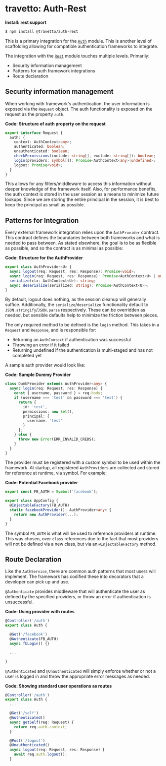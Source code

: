travetto: Auth-Rest
===

**Install: rest support**
```bash
$ npm install @travetto/auth-rest
```

This is a primary integration for the [`Auth`](https://github.com/travetto/travetto/tree/master/module/auth) module.  This is another level of scaffolding allowing for compatible authentication frameworks to integrate.  

The integration with the [`Rest`](https://github.com/travetto/travetto/tree/master/module/rest) module touches multiple levels. Primarily:
* Security information management
* Patterns for auth framework integrations
* Route declaration

## Security information management
When working with framework's authentication, the user information is exposed via the ```Request``` object.  The auth functionality is exposed on the request as the property `auth`.

**Code: Structure of auth property on the request**
```typescript
export interface Request {
  auth: {
    context: AuthContext<any>; 
    authenticated: boolean;
    unauthenticated: boolean;
    checkPermissions(include: string[], exclude: string[]): boolean;
    login(providers: symbol[]): Promise<AuthContext<any>|undefined>;
    logout: Promise<void>;
  }
}
```

This allows for any filters/middleware to access this information without deeper knowledge of the framework itself.  Also, for performance benefits, the auth context is stored in the user session as a means to minimize future lookups. Since we are storing the entire principal in the session, it is best to keep the principal as small as possible.

## Patterns for Integration
Every external framework integration relies upon the ```AuthProvider``` contract.  This contract defines the boundaries between both frameworks and what is needed to pass between. As stated elsewhere, the goal is to be as flexible as possible, and so the contract is as minimal as possible:

**Code: Structure for the AuthProvider**
```typescript
export class AuthProvider<U> {
  async logout(req: Request, res: Response): Promise<void>;
  async login(req: Request, res: Response): Promise<AuthContext<U> | undefined>;
  serialize(ctx: AuthContext<U>): string;
  async deserialize(serialized: string): Promise<AuthContext<U>>;
}
```

By default, logout does nothing, as the  session cleanup will generally suffice.  Additionally, the ```serialize```/```deserialize``` functionality default to ```JSON.stringify```/```JSON.parse``` respectively.  These can be overridden as needed, but sensible defaults help to minimize the friction between pieces.

The only required method to be defined is the ```login``` method.  This takes in a ```Request``` and ```Response```, and is responsible for:
* Returning an ```AuthContext``` if authentication was successful
* Throwing an error if it failed
* Returning undefined if the authentication is multi-staged and has not completed yet

A sample auth provider would look like:

**Code: Sample Dummy Provider**
```typescript
class DumbProvider extends AuthProvider<any> {
  async login(req: Request, res: Response) {
    const { username, password } = req.body;
    if (username === 'test' && password === 'test') {
      return {
        id: 'test',
        permissions: new Set(),
        principal: {
          username: 'test'
        }
      };
    } else {
      throw new Error(ERR_INVALID_CREDS);
    }
  }
}
```

The provider must be registered with a custom symbol to be used within the framework.  At startup, all registered ```AuthProvider```s are collected and stored for reference at runtime, via symbol. For example:

**Code: Potential Facebook provider**
```typescript
export const FB_AUTH = Symbol('facebook');

export class AppConfig {
  @InjectableFactory(FB_AUTH)
  static facebookProvider(): AuthProvider<any> {
    return new AuthProvider(...);
  }
}
```

The symbol ```FB_AUTH``` is what will be used to reference providers at runtime.  This was chosen, over ```class``` references due to the fact that most providers will not be defined via a new class, but via an `@InjectableFactory` method.

## Route Declaration
Like the ```AuthService```, there are common auth patterns that most users will implement. The framework has codified these into decorators that a developer can pick up and use.

`@Authenticate` provides middleware that will authenticate the user as defined by the specified providers, or throw an error if authentication is unsuccessful.

**Code: Using provider with routes**
```typescript
@Controller('/auth')
export class Auth {

  @Get('/facebook')
  @Authenticate(FB_AUTH)
  async fbLogin() {}

  ...

}
```

`@Authenticated` and `@Unauthenticated` will simply enforce whether or not a user is logged in and throw the appropriate error messages as needed.

**Code: Showing standard user operations as routes**
```typescript
@Controller('/auth')
export class Auth {
  ...

  @Get('/self')
  @Authenticated()
  async getSelf(req: Request) {
    return req.auth.context;
  }

  @Post('/logout')
  @Unauthenticated()
  async logout(req: Request, res: Response) {
    await req.auth.logout();
  }
```